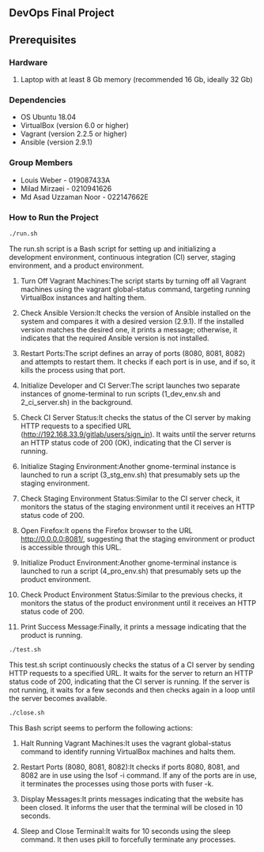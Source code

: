 ## DevOps Final Project

## Prerequisites

### Hardware

1. Laptop with at least 8 Gb memory (recommended 16 Gb, ideally 32 Gb)

### Dependencies
- OS Ubuntu 18.04 
- VirtualBox (version 6.0 or higher)
- Vagrant (version 2.2.5 or higher)
- Ansible (version 2.9.1)

### Group Members
- Louis Weber - 019087433A
- Milad Mirzaei - 0210941626
- Md Asad Uzzaman Noor - 022147662E

### How to Run the Project
```bash
./run.sh
```
The run.sh script is a Bash script for setting up and initializing a development environment, continuous integration (CI) server, staging environment, and a product environment.

1. Turn Off Vagrant Machines:The script starts by turning off all Vagrant machines using the vagrant global-status command, targeting running VirtualBox instances and halting them.

2. Check Ansible Version:It checks the version of Ansible installed on the system and compares it with a desired version (2.9.1). If the installed version matches the desired one, it prints a message; otherwise, it indicates that the required Ansible version is not installed.

3. Restart Ports:The script defines an array of ports (8080, 8081, 8082) and attempts to restart them. It checks if each port is in use, and if so, it kills the process using that port.

4. Initialize Developer and CI Server:The script launches two separate instances of gnome-terminal to run scripts (1_dev_env.sh and 2_ci_server.sh) in the background.

5. Check CI Server Status:It checks the status of the CI server by making HTTP requests to a specified URL (http://192.168.33.9/gitlab/users/sign_in). It waits until the server returns an HTTP status code of 200 (OK), indicating that the CI server is running.

6. Initialize Staging Environment:Another gnome-terminal instance is launched to run a script (3_stg_env.sh) that presumably sets up the staging environment.

7. Check Staging Environment Status:Similar to the CI server check, it monitors the status of the staging environment until it receives an HTTP status code of 200.

8. Open Firefox:It opens the Firefox browser to the URL http://0.0.0.0:8081/, suggesting that the staging environment or product is accessible through this URL.

9. Initialize Product Environment:Another gnome-terminal instance is launched to run a script (4_pro_env.sh) that presumably sets up the product environment.

10. Check Product Environment Status:Similar to the previous checks, it monitors the status of the product environment until it receives an HTTP status code of 200.

11. Print Success Message:Finally, it prints a message indicating that the product is running.


```bash
./test.sh
```
This test.sh script continuously checks the status of a CI server by sending HTTP requests to a specified URL. It waits for the server to return an HTTP status code of 200, indicating that the CI server is running. If the server is not running, it waits for a few seconds and then checks again in a loop until the server becomes available.


```bash
./close.sh
```
This Bash script seems to perform the following actions:

1. Halt Running Vagrant Machines:It uses the vagrant global-status command to identify running VirtualBox machines and halts them.

2. Restart Ports (8080, 8081, 8082):It checks if ports 8080, 8081, and 8082 are in use using the lsof -i command.
If any of the ports are in use, it terminates the processes using those ports with fuser -k.

3. Display Messages:It prints messages indicating that the website has been closed. It informs the user that the terminal will be closed in 10 seconds.

4. Sleep and Close Terminal:It waits for 10 seconds using the sleep command. It then uses pkill to forcefully terminate any processes.
